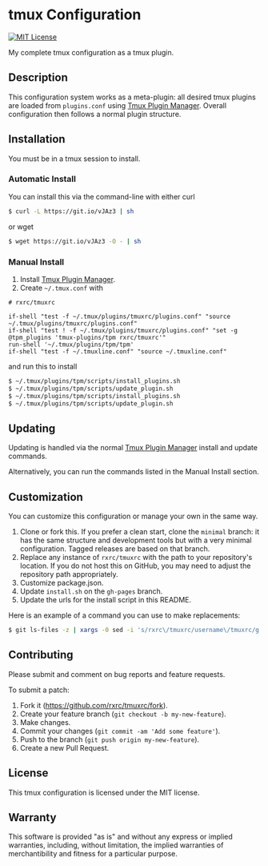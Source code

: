 # tmux Configuration

[![MIT License](https://img.shields.io/badge/license-MIT-red.svg)](./LICENSE.txt)

My complete tmux configuration as a tmux plugin.

## Description

This configuration system works as a meta-plugin:
all desired tmux plugins are loaded from `plugins.conf` using
[Tmux Plugin Manager].
Overall configuration then follows a normal plugin structure.

[Tmux Plugin Manager]: https://github.com/tmux-plugins/tpm

## Installation

You must be in a tmux session to install.

### Automatic Install

You can install this via the command-line with either curl

```bash
$ curl -L https://git.io/vJAz3 | sh
```

or wget

```bash
$ wget https://git.io/vJAz3 -O - | sh
```

### Manual Install

1. Install [Tmux Plugin Manager].
2. Create `~/.tmux.conf` with

```tmux
# rxrc/tmuxrc

if-shell "test -f ~/.tmux/plugins/tmuxrc/plugins.conf" "source ~/.tmux/plugins/tmuxrc/plugins.conf"
if-shell "test ! -f ~/.tmux/plugins/tmuxrc/plugins.conf" "set -g @tpm_plugins 'tmux-plugins/tpm rxrc/tmuxrc'"
run-shell '~/.tmux/plugins/tpm/tpm'
if-shell "test -f ~/.tmuxline.conf" "source ~/.tmuxline.conf"
```

and run this to install

```bash
$ ~/.tmux/plugins/tpm/scripts/install_plugins.sh
$ ~/.tmux/plugins/tpm/scripts/update_plugin.sh
$ ~/.tmux/plugins/tpm/scripts/install_plugins.sh
$ ~/.tmux/plugins/tpm/scripts/update_plugin.sh
```

## Updating

Updating is handled via the normal [Tmux Plugin Manager]
install and update commands.

Alternatively, you can run the commands listed in the Manual Install section.

## Customization

You can customize this configuration or manage your own in the same way.

1. Clone or fork this.
   If you prefer a clean start, clone the `minimal` branch:
   it has the same structure and development tools but with
   a very minimal configuration.
   Tagged releases are based on that branch.
2. Replace any instance of `rxrc/tmuxrc`
   with the path to your repository's location.
   If you do not host this on GitHub,
   you may need to adjust the repository path appropriately.
3. Customize package.json.
4. Update `install.sh` on the `gh-pages` branch.
5. Update the urls for the install script in this README.

Here is an example of a command you can use to make replacements:

```bash
$ git ls-files -z | xargs -0 sed -i 's/rxrc\/tmuxrc/username\/tmuxrc/g'
```

## Contributing

Please submit and comment on bug reports and feature requests.

To submit a patch:

1. Fork it (https://github.com/rxrc/tmuxrc/fork).
2. Create your feature branch (`git checkout -b my-new-feature`).
3. Make changes.
4. Commit your changes (`git commit -am 'Add some feature'`).
5. Push to the branch (`git push origin my-new-feature`).
6. Create a new Pull Request.

## License

This tmux configuration is licensed under the MIT license.

## Warranty

This software is provided "as is" and without any express or
implied warranties, including, without limitation, the implied
warranties of merchantibility and fitness for a particular
purpose.
